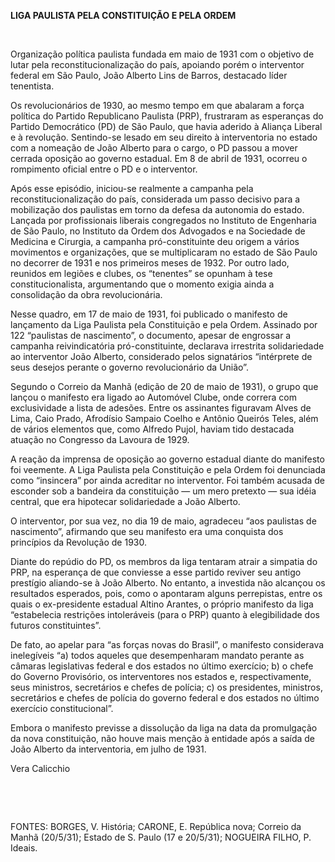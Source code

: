 **LIGA PAULISTA PELA CONSTITUIÇÃO E PELA ORDEM**

 

Organização política paulista fundada em maio de 1931 com o objetivo de
lutar pela reconstitucionalização do país, apoiando porém o interventor
federal em São Paulo, João Alberto Lins de Barros, destacado líder
tenentista.

Os revolucionários de 1930, ao mesmo tempo em que abalaram a força
política do Partido Republicano Paulista (PRP), frustraram as esperanças
do Partido Democrático (PD) de São Paulo, que havia aderido à Aliança
Liberal e à revolução. Sentindo-se lesado em seu direito à interventoria
no estado com a nomeação de João Alberto para o cargo, o PD passou a
mover cerrada oposição ao governo estadual. Em 8 de abril de 1931,
ocorreu o rompimento oficial entre o PD e o interventor.

Após esse episódio, iniciou-se realmente a campanha pela
reconstitucionalização do país, considerada um passo decisivo para a
mobilização dos paulistas em torno da defesa da autonomia do estado.
Lançada por profissionais liberais congregados no Instituto de
Engenharia de São Paulo, no Instituto da Ordem dos Advogados e na
Sociedade de Medicina e Cirurgia, a campanha pró-constituinte deu origem
a vários movimentos e organizações, que se multiplicaram no estado de
São Paulo no decorrer de 1931 e nos primeiros meses de 1932. Por outro
lado, reunidos em legiões e clubes, os “tenentes” se opunham à tese
constitucionalista, argumentando que o momento exigia ainda a
consolidação da obra revolucionária.

Nesse quadro, em 17 de maio de 1931, foi publicado o manifesto de
lançamento da Liga Paulista pela Constituição e pela Ordem. Assinado por
122 “paulistas de nascimento”, o documento, apesar de engrossar a
campanha reivindicatória pró-constituinte, declarava irrestrita
solidariedade ao interventor João Alberto, considerado pelos signatários
“intérprete de seus desejos perante o governo revolucionário da União”.

Segundo o Correio da Manhã (edição de 20 de maio de 1931), o grupo que
lançou o manifesto era ligado ao Automóvel Clube, onde correra com
exclusividade a lista de adesões. Entre os assinantes figuravam Alves de
Lima, Caio Prado, Afrodísio Sampaio Coelho e Antônio Queirós Teles, além
de vários elementos que, como Alfredo Pujol, haviam tido destacada
atuação no Congresso da Lavoura de 1929.

A reação da imprensa de oposição ao governo estadual diante do manifesto
foi veemente. A Liga Paulista pela Constituição e pela Ordem foi
denunciada como “insincera” por ainda acreditar no interventor. Foi
também acusada de esconder sob a bandeira da constituição — um mero
pretexto — sua idéia central, que era hipotecar solidariedade a João
Alberto.

O interventor, por sua vez, no dia 19 de maio, agradeceu “aos paulistas
de nascimento”, afirmando que seu manifesto era uma conquista dos
princípios da Revolução de 1930.

Diante do repúdio do PD, os membros da liga tentaram atrair a simpatia
do PRP, na esperança de que conviesse a esse partido reviver seu antigo
prestígio aliando-se à João Alberto. No entanto, a investida não
alcançou os resultados esperados, pois, como o apontaram alguns
perrepistas, entre os quais o ex-presidente estadual Altino Arantes, o
próprio manifesto da liga “estabelecia restrições intoleráveis (para o
PRP) quanto à elegibilidade dos futuros constituintes”.

De fato, ao apelar para “as forças novas do Brasil”, o manifesto
considerava inelegíveis “a) todos aqueles que desempenharam mandato
perante as câmaras legislativas federal e dos estados no último
exercício; b) o chefe do Governo Provisório, os interventores nos
estados e, respectivamente, seus ministros, secretários e chefes de
polícia; c) os presidentes, ministros, secretários e chefes de polícia
do governo federal e dos estados no último exercício constitucional”.

Embora o manifesto previsse a dissolução da liga na data da promulgação
da nova constituição, não houve mais menção à entidade após a saída de
João Alberto da interventoria, em julho de 1931.

Vera Calicchio

 

 

FONTES: BORGES, V. História; CARONE, E. República nova; Correio da Manhã
(20/5/31); Estado de S. Paulo (17 e 20/5/31); NOGUEIRA FILHO, P. Ideais.

 
